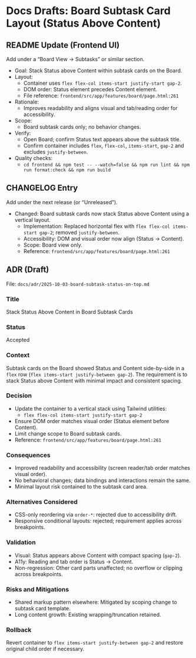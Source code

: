 # Docs Drafts: Board Subtask Card Layout (Status Above Content)

## README Update (Frontend UI)
Add under a “Board View → Subtasks” or similar section.

- Goal: Stack Status above Content within subtask cards on the Board.
- Layout:
  - Container uses `flex flex-col items-start justify-start gap-2`.
  - DOM order: Status element precedes Content element.
  - File reference: `frontend/src/app/features/board/page.html:261`
- Rationale:
  - Improves readability and aligns visual and tab/reading order for accessibility.
- Scope:
  - Board subtask cards only; no behavior changes.
- Verify:
  - Open Board; confirm Status text appears above the subtask title.
  - Confirm container includes `flex`, `flex-col`, `items-start`, `gap-2` and excludes `justify-between`.
- Quality checks:
  - `cd frontend && npm test -- --watch=false && npm run lint && npm run format:check && npm run build`

## CHANGELOG Entry
Add under the next release (or “Unreleased”).

- Changed: Board subtask cards now stack Status above Content using a vertical layout.
  - Implementation: Replaced horizontal flex with `flex flex-col items-start gap-2`; removed `justify-between`.
  - Accessibility: DOM and visual order now align (Status → Content).
  - Scope: Board view only.
  - Reference: `frontend/src/app/features/board/page.html:261`

## ADR (Draft)
File: `docs/adr/2025-10-03-board-subtask-status-on-top.md`

### Title
Stack Status Above Content in Board Subtask Cards

### Status
Accepted

### Context
Subtask cards on the Board showed Status and Content side-by-side in a `flex` row (`flex items-start justify-between gap-2`). The requirement is to stack Status above Content with minimal impact and consistent spacing.

### Decision
- Update the container to a vertical stack using Tailwind utilities:
  - `flex flex-col items-start justify-start gap-2`
- Ensure DOM order matches visual order (Status element before Content).
- Limit change scope to Board subtask cards.
- Reference: `frontend/src/app/features/board/page.html:261`

### Consequences
- Improved readability and accessibility (screen reader/tab order matches visual order).
- No behavioral changes; data bindings and interactions remain the same.
- Minimal layout risk contained to the subtask card area.

### Alternatives Considered
- CSS-only reordering via `order-*`: rejected due to accessibility drift.
- Responsive conditional layouts: rejected; requirement applies across breakpoints.

### Validation
- Visual: Status appears above Content with compact spacing (`gap-2`).
- A11y: Reading and tab order is Status → Content.
- Non-regression: Other card parts unaffected; no overflow or clipping across breakpoints.

### Risks and Mitigations
- Shared markup pattern elsewhere: Mitigated by scoping change to subtask card template.
- Long content growth: Existing wrapping/truncation retained.

### Rollback
Revert container to `flex items-start justify-between gap-2` and restore original child order if necessary.